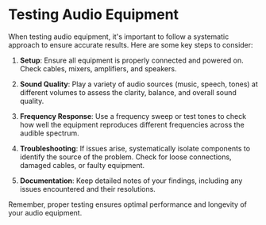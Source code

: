 # Testing Audio Equipment

When testing audio equipment, it's important to follow a systematic approach to ensure accurate results. Here are some key steps to consider:

1. **Setup**: Ensure all equipment is properly connected and powered on. Check cables, mixers, amplifiers, and speakers.

2. **Sound Quality**: Play a variety of audio sources (music, speech, tones) at different volumes to assess the clarity, balance, and overall sound quality.

3. **Frequency Response**: Use a frequency sweep or test tones to check how well the equipment reproduces different frequencies across the audible spectrum.

4. **Troubleshooting**: If issues arise, systematically isolate components to identify the source of the problem. Check for loose connections, damaged cables, or faulty equipment.

5. **Documentation**: Keep detailed notes of your findings, including any issues encountered and their resolutions.

Remember, proper testing ensures optimal performance and longevity of your audio equipment.

